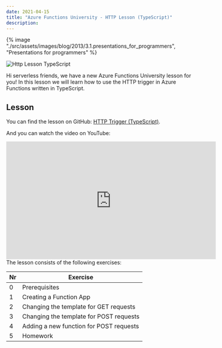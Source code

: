 ```yaml
---
date: 2021-04-15
title: "Azure Functions University - HTTP Lesson (TypeScript)"
description:
---
```


{% image "./src/assets/images/blog/2013/3.1.presentations_for_programmers", "Presentations for programmers" %}

![Http Lesson TypeScript](/articles/2021/52.AzureFunctionsUniversity_HTTP_Lesson_typescript.png)

Hi serverless friends, we have a new Azure Functions University lesson for you! In this lesson we will learn how to use the HTTP trigger in Azure Functions written in TypeScript.

## Lesson

You can find the lesson on GitHub: [HTTP Trigger (TypeScript)](https://github.com/marcduiker/azure-functions-university/blob/main/lessons/typescript/http/README.md).

And you can watch the video on YouTube:

<iframe width="560" height="315" src="https://www.youtube.com/embed/zYb5sVQgUN4" title="YouTube video player" frameborder="0" allow="accelerometer; autoplay; clipboard-write; encrypted-media; gyroscope; picture-in-picture" allowfullscreen></iframe>

<br>
The lesson consists of the following exercises:

|Nr|Exercise
|-|-
|0|Prerequisites
|1|Creating a Function App
|2|Changing the template for GET requests
|3|Changing the template for POST requests
|4|Adding a new function for POST requests
|5|Homework
